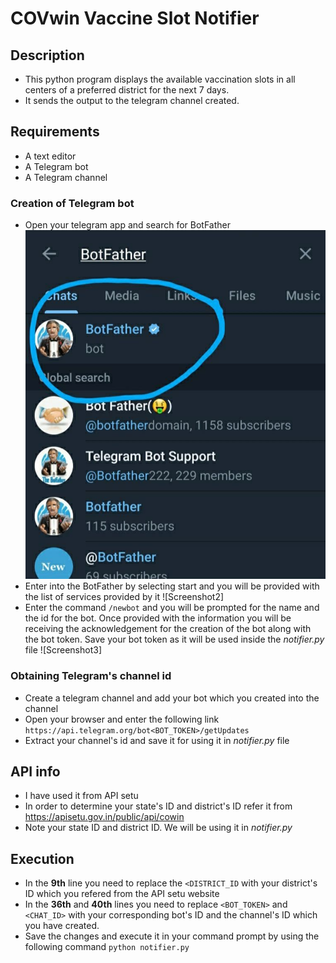# COVwin Vaccine Slot Notifier
## Description
+ This python program displays the available vaccination slots in all centers of a preferred district for the next 7 days.
+ It sends the output to the telegram channel created.
## Requirements
+ A text editor
+ A Telegram bot
+ A Telegram channel
### Creation of Telegram bot
+ Open your telegram app and search for BotFather
![Screenshot1](https://github.com/keeeeta/COVwin_VaccineSlotNotifier/blob/main/screenshots/photo_2021-05-28_10-59-15.jpg)
+ Enter into the BotFather by selecting start and you will be provided with the list of services provided by it
![Screenshot2]
+ Enter the command `/newbot` and you will be prompted for the name and the id for the bot. Once provided with the information you will be receiving the acknowledgement for the creation of the bot along with the bot token. Save your bot token as it will be used inside the *notifier.py* file
![Screenshot3]
### Obtaining Telegram's channel id
+ Create a telegram channel and add your bot which you created into the channel
+ Open your browser and enter the following link 
`https://api.telegram.org/bot<BOT_TOKEN>/getUpdates`
+ Extract your channel's id and save it for using it in *notifier.py* file
## API info
+ I have used it from API setu
+ In order to determine your state's ID and district's ID refer it from 
https://apisetu.gov.in/public/api/cowin
+ Note your state ID and district ID. We will be using it in *notifier.py*
## Execution
+ In the **9th** line you need to replace the `<DISTRICT_ID` with your district's ID which you refered from the API setu website
+ In the **36th** and **40th** lines you need to replace `<BOT_TOKEN>` and `<CHAT_ID>` with your corresponding bot's ID and the channel's ID which you have created.
+ Save the changes and execute it in your command prompt by using the following command `python notifier.py`
